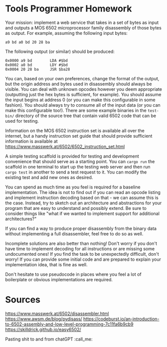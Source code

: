 # Tools Programmer Homework

Your mission: implement a web service that takes in a set of bytes as input and outputs a
MOS 6502 microprocessor family disassembly of those bytes as output. For example, assuming the
following input bytes:

```
a9 bd a0 bd 20 28 ba
```

The following output (or similar) should be produced:

```
0x0000 a9 bd        LDA #$bd
0x0002 a0 bd        LDY #$bd
0x0004 20 28 ba     JSR $ba28
```

You can, based on your own preferences, change the format of the output, but the origin address and bytes used in
disassembly should always be visible. You can deal with unknown opcodes however you deem appropriate
(outputting just the hex bytes is sufficient, for example). You should assume the input begins at address 0 (or
you can make this configurable in some fashion). You should always try to consume all of the input data (or you
can make this configurable too!). There are some example binaries in the `test-bin/` directory of
the source tree that contain valid 6502 code that can be used for testing.

Information on the MOS 6502 instruction set is available all over the internet, but a handy instruction set guide
that should provide sufficient information is available at https://www.masswerk.at/6502/6502_instruction_set.html

A simple testing scaffold is provided for testing and development convenience that should serve as a starting point.
You can `cargo run` the scaffold in one terminal to start up the testing web server and then run `cargo test` in
another to send a test request to it. You can modify the existing test and add new ones as desired.

You can spend as much time as you feel is required for a baseline implementation. The idea is not to find out if you
can read an opcode listing and implement instruction decoding based on that - we can assume this is the case. Instead,
try to sketch out an architecture and abstractions for your program that are easy to understand and possibly extend.
Be sure to consider things like "what if we wanted to implement support for additional architectures?"

If you can find a way to produce proper disassembly from the binary data without implementing a full disassembler,
feel free to do so as well.

Incomplete solutions are also better than nothing! Don't worry if you don't have time to implement decoding for all
instructions or are missing some undocumented ones! If you find the task to be unexpectedly difficult, don't worry!
If you can provide some initial code and are prepared to explain your implementation idea, that is fine as well.

Don't hesitate to use pseudocode in places where you feel a lot of boilerplate or obvious implementations are required.

# Sources

https://www.masswerk.at/6502/disassembler.html
https://www.awsm.de/blog/pydisass/
https://codeburst.io/an-introduction-to-6502-assembly-and-low-level-programming-7c11fa6b9cb9
https://skilldrick.github.io/easy6502/

Pasting shit to and from chatGPT :call_me:

